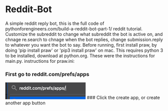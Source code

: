 # Reddit-Bot
A simple reddit reply bot, this is the full code of pythonforengineers.com/build-a-reddit-bot-part-1/ reddit tutorial. Customize the subreddit to change what subreddit the bot is active on, and chnage re.search to chnage when the bot replies, change submission.reply to whatever you want the bot to say. Before running, first install praw, by doing 'pip install praw' or 'pip3 install praw' on mac. This requires python 3 to be installed, download at python.org. These were the instructions for main.py.
instructions for praw.ini:
### First go to reddit.com/prefs/apps
<img src='https://raw.githubusercontent.com/elnepik/Reddit-Bot/master/Screen%20Shot%202020-07-13%20at%208.40.44%20AM.png'>
### Click the create app, or create another app button



